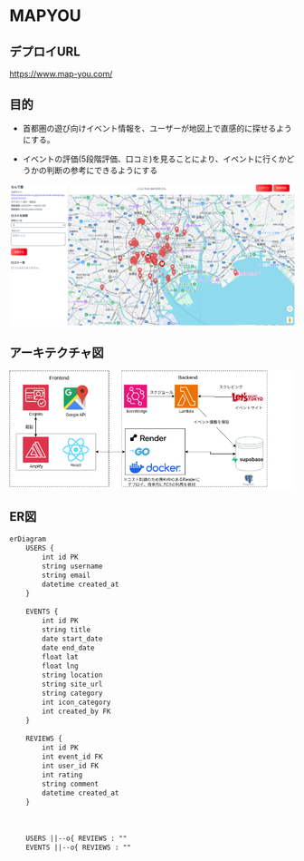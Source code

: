 # MAPYOU
## デプロイURL
https://www.map-you.com/


## 目的
- 首都圏の遊び向けイベント情報を、ユーザーが地図上で直感的に探せるようにする。

- イベントの評価(5段階評価、口コミ)を見ることにより、イベントに行くかどうかの判断の参考にできるようにする

![img1](doc/mapyou-main.png)


## アーキテクチャ図
![img2](doc/mapyou-architecture.drawio.png)

## ER図
```mermaid
erDiagram
    USERS {
        int id PK
        string username
        string email
        datetime created_at
    }

    EVENTS {
        int id PK
        string title
        date start_date
        date end_date
        float lat
        float lng
        string location
        string site_url
        string category
        int icon_category
        int created_by FK
    }

    REVIEWS {
        int id PK
        int event_id FK
        int user_id FK
        int rating
        string comment
        datetime created_at
    }



    USERS ||--o{ REVIEWS : ""
    EVENTS ||--o{ REVIEWS : ""
```
